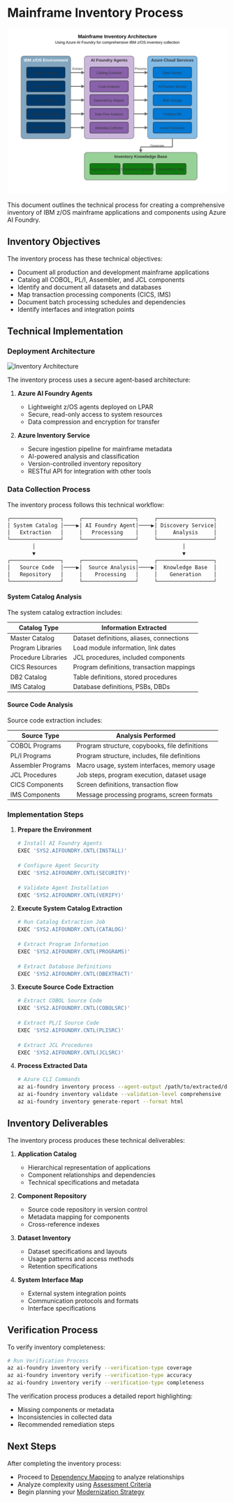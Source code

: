 # Mainframe Inventory Process

![Inventory Architecture](../../images/inventory-architecture.svg)

This document outlines the technical process for creating a comprehensive inventory of IBM z/OS mainframe applications and components using Azure AI Foundry.

## Inventory Objectives

The inventory process has these technical objectives:
- Document all production and development mainframe applications
- Catalog all COBOL, PL/I, Assembler, and JCL components
- Identify and document all datasets and databases
- Map transaction processing components (CICS, IMS)
- Document batch processing schedules and dependencies
- Identify interfaces and integration points

## Technical Implementation

### Deployment Architecture

![Inventory Architecture](../../images/inventory-architecture.png)

The inventory process uses a secure agent-based architecture:

1. **Azure AI Foundry Agents**
   - Lightweight z/OS agents deployed on LPAR
   - Secure, read-only access to system resources
   - Data compression and encryption for transfer

2. **Azure Inventory Service**
   - Secure ingestion pipeline for mainframe metadata
   - AI-powered analysis and classification
   - Version-controlled inventory repository
   - RESTful API for integration with other tools

### Data Collection Process

The inventory process follows this technical workflow:

```
┌────────────────┐     ┌─────────────────┐     ┌──────────────────┐
│ System Catalog │────▶│ AI Foundry Agent│────▶│ Discovery Service│
│   Extraction   │     │   Processing    │     │     Analysis     │
└────────────────┘     └─────────────────┘     └──────────────────┘
        │                                               │
        ▼                                               ▼
┌────────────────┐     ┌─────────────────┐     ┌──────────────────┐
│   Source Code  │────▶│  Source Analysis│────▶│  Knowledge Base  │
│   Repository   │     │    Processing   │     │    Generation    │
└────────────────┘     └─────────────────┘     └──────────────────┘
```

#### System Catalog Analysis

The system catalog extraction includes:

| Catalog Type | Information Extracted |
|--------------|----------------------|
| Master Catalog | Dataset definitions, aliases, connections |
| Program Libraries | Load module information, link dates |
| Procedure Libraries | JCL procedures, included components |
| CICS Resources | Program definitions, transaction mappings |
| DB2 Catalog | Table definitions, stored procedures |
| IMS Catalog | Database definitions, PSBs, DBDs |

#### Source Code Analysis

Source code extraction includes:

| Source Type | Analysis Performed |
|-------------|-------------------|
| COBOL Programs | Program structure, copybooks, file definitions |
| PL/I Programs | Program structure, includes, file definitions |
| Assembler Programs | Macro usage, system interfaces, memory usage |
| JCL Procedures | Job steps, program execution, dataset usage |
| CICS Components | Screen definitions, transaction flow |
| IMS Components | Message processing programs, screen formats |

### Implementation Steps

1. **Prepare the Environment**
   ```bash
   # Install AI Foundry Agents
   EXEC 'SYS2.AIFOUNDRY.CNTL(INSTALL)'
   
   # Configure Agent Security
   EXEC 'SYS2.AIFOUNDRY.CNTL(SECURITY)'
   
   # Validate Agent Installation
   EXEC 'SYS2.AIFOUNDRY.CNTL(VERIFY)'
   ```

2. **Execute System Catalog Extraction**
   ```bash
   # Run Catalog Extraction Job
   EXEC 'SYS2.AIFOUNDRY.CNTL(CATALOG)'
   
   # Extract Program Information
   EXEC 'SYS2.AIFOUNDRY.CNTL(PROGRAMS)'
   
   # Extract Database Definitions
   EXEC 'SYS2.AIFOUNDRY.CNTL(DBEXTRACT)'
   ```

3. **Execute Source Code Extraction**
   ```bash
   # Extract COBOL Source Code
   EXEC 'SYS2.AIFOUNDRY.CNTL(COBOLSRC)'
   
   # Extract PL/I Source Code
   EXEC 'SYS2.AIFOUNDRY.CNTL(PLISRC)'
   
   # Extract JCL Procedures
   EXEC 'SYS2.AIFOUNDRY.CNTL(JCLSRC)'
   ```

4. **Process Extracted Data**
   ```bash
   # Azure CLI Commands
   az ai-foundry inventory process --agent-output /path/to/extracted/data
   az ai-foundry inventory validate --validation-level comprehensive
   az ai-foundry inventory generate-report --format html
   ```

## Inventory Deliverables

The inventory process produces these technical deliverables:

1. **Application Catalog**
   - Hierarchical representation of applications
   - Component relationships and dependencies
   - Technical specifications and metadata

2. **Component Repository**
   - Source code repository in version control
   - Metadata mapping for components
   - Cross-reference indexes

3. **Dataset Inventory**
   - Dataset specifications and layouts
   - Usage patterns and access methods
   - Retention specifications

4. **System Interface Map**
   - External system integration points
   - Communication protocols and formats
   - Interface specifications

## Verification Process

To verify inventory completeness:

```bash
# Run Verification Process
az ai-foundry inventory verify --verification-type coverage
az ai-foundry inventory verify --verification-type accuracy
az ai-foundry inventory verify --verification-type completeness
```

The verification process produces a detailed report highlighting:
- Missing components or metadata
- Inconsistencies in collected data
- Recommended remediation steps

## Next Steps

After completing the inventory process:
- Proceed to [Dependency Mapping](02-dependency-mapping.md) to analyze relationships
- Analyze complexity using [Assessment Criteria](03-assessment-criteria.md)
- Begin planning your [Modernization Strategy](../03-foundation/modernization-strategy.md) 
